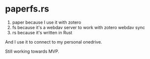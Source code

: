 # paperfs.rs

1. paper because I use it with zotero
2. fs because it's a webdav server to work with zotero webdav sync
3. rs because it's written in Rust

And I use it to connect to my personal onedrive.

Still working towards MVP.
